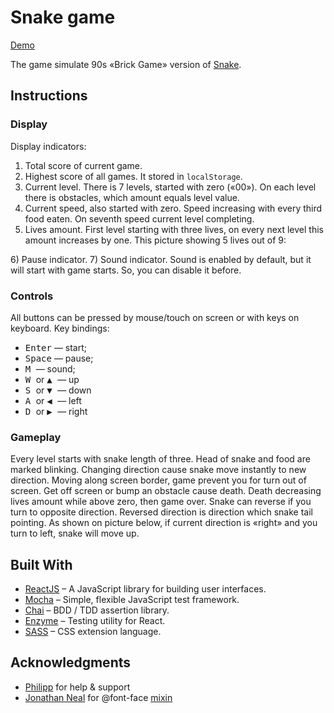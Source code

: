 # Snake game

[Demo](https://whtalx.github.io/react-snek/)

The game simulate 90s «Brick Game» version of [Snake](https://en.wikipedia.org/wiki/Snake_(video_game_genre)).

## Instructions

### Display

Display indicators:
1) Total score of current game.
2) Highest score of all games. It stored in `localStorage`.
3) Current level. There is 7 levels, started with zero («00»). On each level there is obstacles, which amount equals level value.
4) Current speed, also started with zero. Speed increasing with every third food eaten. On seventh speed current level completing.
5) Lives amount. First level starting with three lives, on every next level this amount increases by one. This picture showing 5 lives out of 9:
<div align="center" style="background-image: url('./images/lives.svg')"></div>
6) Pause indicator.
7) Sound indicator. Sound is enabled by default, but it will start with game starts. So, you can disable it before.

### Controls

All buttons can be pressed by mouse/touch on screen or with keys on keyboard.
Key bindings:
* <kbd>Enter</kbd> — start;
* <kbd>Space</kbd> — pause;
* <kbd> M </kbd> — sound;
* <kbd> W </kbd> or <kbd> ▲ </kbd> — up
* <kbd> S </kbd> or <kbd> ▼ </kbd> — down
* <kbd> A </kbd> or <kbd> ◀ </kbd> — left
* <kbd> D </kbd> or <kbd> ▶ </kbd> — right

### Gameplay

Every level starts with snake length of three. Head of snake and food are marked blinking.
Changing direction cause snake move instantly to new direction.
Moving along screen border, game prevent you for turn out of screen.
Get off screen or bump an obstacle cause death.
Death decreasing lives amount while above zero, then game over.
Snake can reverse if you turn to opposite direction. Reversed direction is direction which snake tail pointing. As shown on picture below, if current direction is «right» and you turn to left, snake will move up.
<div align="center" style="background-image: url('./images/reverse.svg')"></div>

## Built With

* [ReactJS](https://reactjs.org/) – A JavaScript library for building user interfaces.
* [Mocha](https://mochajs.org/) – Simple, flexible JavaScript test framework.
* [Chai](https://www.chaijs.com/) – BDD / TDD assertion library.
* [Enzyme](https://airbnb.io/enzyme/) – Testing utility for React.
* [SASS](https://sass-lang.com/) – CSS extension language.

## Acknowledgments

* [Philipp](https://github.com/psr1919plus21) for help & support
* [Jonathan Neal](https://gist.github.com/jonathantneal) for @font-face [mixin](https://gist.github.com/jonathantneal/d0460e5c2d5d7f9bc5e6)
